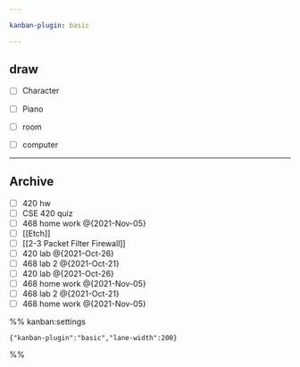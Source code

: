 ```yaml
---

kanban-plugin: basic

---
```


## draw

- [ ] Character
- [ ] Piano
- [ ] room
- [ ] computer


***

## Archive

- [ ] 420 hw
- [ ] CSE 420 quiz
- [ ] 468 home work @{2021-Nov-05}
- [ ] [[Etch]]
- [ ] [[2-3 Packet Filter Firewall]]
- [ ] 420 lab @{2021-Oct-26}
- [ ] 468 lab 2 @{2021-Oct-21}
- [ ] 420 lab @{2021-Oct-26}
- [ ] 468 home work @{2021-Nov-05}
- [ ] 468 lab 2 @{2021-Oct-21}
- [ ] 468 home work @{2021-Nov-05}

%% kanban:settings
```
{"kanban-plugin":"basic","lane-width":200}
```
%%